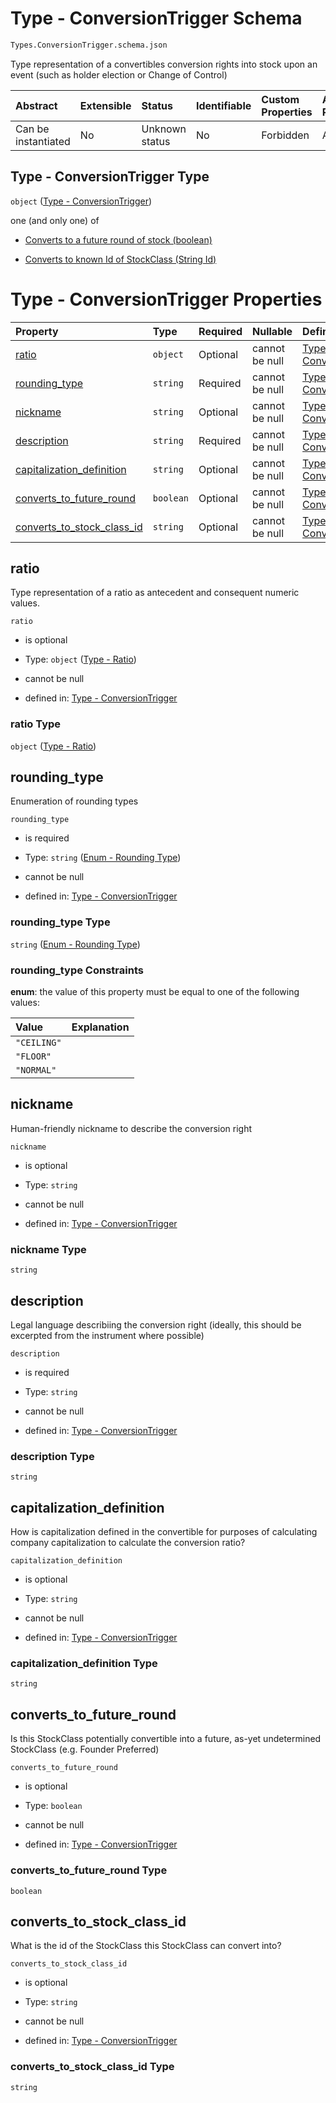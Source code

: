 # Type - ConversionTrigger Schema

```txt
Types.ConversionTrigger.schema.json
```

Type representation of a convertibles conversion rights into stock upon an event (such as holder election or Change of Control)

| Abstract            | Extensible | Status         | Identifiable | Custom Properties | Additional Properties | Access Restrictions | Defined In                                                                                     |
| :------------------ | :--------- | :------------- | :----------- | :---------------- | :-------------------- | :------------------ | :--------------------------------------------------------------------------------------------- |
| Can be instantiated | No         | Unknown status | No           | Forbidden         | Allowed               | none                | [ConversionTrigger.schema.json](../types/ConversionTrigger.schema.json "open original schema") |

## Type - ConversionTrigger Type

`object` ([Type - ConversionTrigger](conversiontrigger.md))

one (and only one) of

*   [Converts to a future round of stock (boolean)](conversiontrigger-oneof-converts-to-a-future-round-of-stock-boolean.md "check type definition")

*   [Converts to known Id of StockClass (String Id)](conversiontrigger-oneof-converts-to-known-id-of-stockclass-string-id.md "check type definition")

# Type - ConversionTrigger Properties

| Property                                                  | Type      | Required | Nullable       | Defined by                                                                                                                                                          |
| :-------------------------------------------------------- | :-------- | :------- | :------------- | :------------------------------------------------------------------------------------------------------------------------------------------------------------------ |
| [ratio](#ratio)                                           | `object`  | Optional | cannot be null | [Type - ConversionTrigger](conversiontrigger-properties-type---ratio.md "Types.Ratio.schema.json#/properties/ratio")                                                |
| [rounding_type](#rounding_type)                           | `string`  | Required | cannot be null | [Type - ConversionTrigger](conversiontrigger-properties-enum---rounding-type.md "Enums.Rounding.schema.json#/properties/rounding_type")                             |
| [nickname](#nickname)                                     | `string`  | Optional | cannot be null | [Type - ConversionTrigger](conversiontrigger-properties-nickname.md "Types.ConversionTrigger.schema.json#/properties/nickname")                                     |
| [description](#description)                               | `string`  | Required | cannot be null | [Type - ConversionTrigger](conversiontrigger-properties-description.md "Types.ConversionTrigger.schema.json#/properties/description")                               |
| [capitalization_definition](#capitalization_definition)   | `string`  | Optional | cannot be null | [Type - ConversionTrigger](conversiontrigger-properties-capitalization_definition.md "Types.ConversionTrigger.schema.json#/properties/capitalization_definition")   |
| [converts_to_future_round](#converts_to_future_round)     | `boolean` | Optional | cannot be null | [Type - ConversionTrigger](conversiontrigger-properties-converts_to_future_round.md "Types.ConversionTrigger.schema.json#/properties/converts_to_future_round")     |
| [converts_to_stock_class_id](#converts_to_stock_class_id) | `string`  | Optional | cannot be null | [Type - ConversionTrigger](conversiontrigger-properties-converts_to_stock_class_id.md "Types.ConversionTrigger.schema.json#/properties/converts_to_stock_class_id") |

## ratio

Type representation of a ratio as antecedent and consequent numeric values.

`ratio`

*   is optional

*   Type: `object` ([Type - Ratio](conversiontrigger-properties-type---ratio.md))

*   cannot be null

*   defined in: [Type - ConversionTrigger](conversiontrigger-properties-type---ratio.md "Types.Ratio.schema.json#/properties/ratio")

### ratio Type

`object` ([Type - Ratio](conversiontrigger-properties-type---ratio.md))

## rounding_type

Enumeration of rounding types

`rounding_type`

*   is required

*   Type: `string` ([Enum - Rounding Type](conversiontrigger-properties-enum---rounding-type.md))

*   cannot be null

*   defined in: [Type - ConversionTrigger](conversiontrigger-properties-enum---rounding-type.md "Enums.Rounding.schema.json#/properties/rounding_type")

### rounding_type Type

`string` ([Enum - Rounding Type](conversiontrigger-properties-enum---rounding-type.md))

### rounding_type Constraints

**enum**: the value of this property must be equal to one of the following values:

| Value       | Explanation |
| :---------- | :---------- |
| `"CEILING"` |             |
| `"FLOOR"`   |             |
| `"NORMAL"`  |             |

## nickname

Human-friendly nickname to describe the conversion right

`nickname`

*   is optional

*   Type: `string`

*   cannot be null

*   defined in: [Type - ConversionTrigger](conversiontrigger-properties-nickname.md "Types.ConversionTrigger.schema.json#/properties/nickname")

### nickname Type

`string`

## description

Legal language describiing the conversion right (ideally, this should be excerpted from the instrument where possible)

`description`

*   is required

*   Type: `string`

*   cannot be null

*   defined in: [Type - ConversionTrigger](conversiontrigger-properties-description.md "Types.ConversionTrigger.schema.json#/properties/description")

### description Type

`string`

## capitalization_definition

How is capitalization defined in the convertible for purposes of calculating company capitalization to calculate the conversion ratio?

`capitalization_definition`

*   is optional

*   Type: `string`

*   cannot be null

*   defined in: [Type - ConversionTrigger](conversiontrigger-properties-capitalization_definition.md "Types.ConversionTrigger.schema.json#/properties/capitalization_definition")

### capitalization_definition Type

`string`

## converts_to_future_round

Is this StockClass potentially convertible into a future, as-yet undetermined StockClass (e.g. Founder Preferred)

`converts_to_future_round`

*   is optional

*   Type: `boolean`

*   cannot be null

*   defined in: [Type - ConversionTrigger](conversiontrigger-properties-converts_to_future_round.md "Types.ConversionTrigger.schema.json#/properties/converts_to_future_round")

### converts_to_future_round Type

`boolean`

## converts_to_stock_class_id

What is the id of the StockClass this StockClass can convert into?

`converts_to_stock_class_id`

*   is optional

*   Type: `string`

*   cannot be null

*   defined in: [Type - ConversionTrigger](conversiontrigger-properties-converts_to_stock_class_id.md "Types.ConversionTrigger.schema.json#/properties/converts_to_stock_class_id")

### converts_to_stock_class_id Type

`string`
